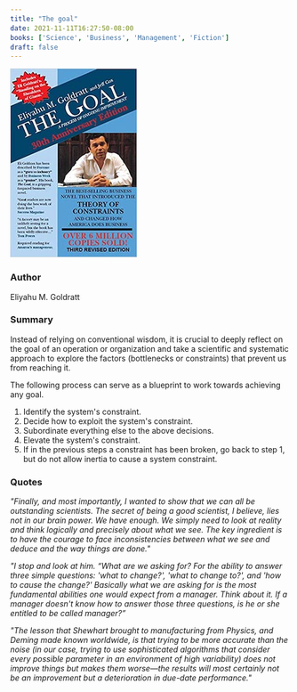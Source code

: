 ```yaml
---
title: "The goal"
date: 2021-11-11T16:27:50-08:00
books: ['Science', 'Business', 'Management', 'Fiction']
draft: false 
---
```


![The goal](img/book_cover_the_goal.jpg)

### Author

Eliyahu M. Goldratt

### Summary

Instead of relying on conventional wisdom, it is crucial to deeply reflect on the goal of an operation or organization and take a scientific and systematic approach to explore the factors (bottlenecks or constraints) that prevent us from reaching it.

The following process can serve as a blueprint to work towards achieving any goal.

1. Identify the system's constraint.
2. Decide how to exploit the system's constraint.
3. Subordinate everything else to the above decisions.
4. Elevate the system's constraint.
5. If in the previous steps a constraint has been broken, go back to step 1, but do not allow inertia to cause a system constraint.

### Quotes

*"Finally, and most importantly, I wanted to show that we can all be outstanding scientists. The secret of being a good scientist, I believe, lies not in our brain power. We have enough. We simply need to look at reality and think logically and precisely about what we see. The key ingredient is to have the courage to face inconsistencies between what we see and deduce and the way things are done."*

*"I stop and look at him. “What are we asking for? For the ability to answer three simple questions: 'what to change?', 'what to change to?', and 'how to cause the change?' Basically what we are asking for is the most fundamental abilities one would expect from a manager. Think about it. If a manager doesn't know how to answer those three questions, is he or she entitled to be called manager?”*

*"The lesson that Shewhart brought to manufacturing from Physics, and Deming made known worldwide, is that trying to be more accurate than the noise (in our case, trying to use sophisticated algorithms that consider every possible parameter in an environment of high variability) does not improve things but makes them worse—the results will most certainly not be an improvement but a deterioration in due-date performance."*

